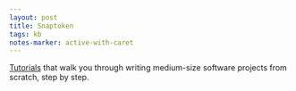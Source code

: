 ```yaml
---
layout: post
title: Snaptoken
tags: kb
notes-marker: active-with-caret
---
```


[Tutorials](https://viewsourcecode.org/snaptoken/#) that walk you through writing medium-size software projects from scratch, step by step.